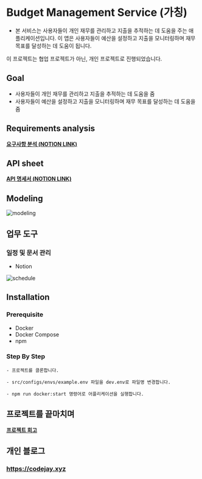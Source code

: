 # Budget Management Service (가칭)
- 본 서비스는 사용자들이 개인 재무를 관리하고 지출을 추적하는 데 도움을 주는 애플리케이션입니다. 이 앱은 사용자들이 예산을 설정하고 지출을 모니터링하며 재무 목표를 달성하는 데 도움이 됩니다.

이 프로젝트는 협업 프로젝트가 아닌, 개인 프로젝트로 진행되었습니다.

## Goal 
- 사용자들이 개인 재무를 관리하고 지출을 추적하는 데 도움을 줌
- 사용자들이 예산을 설정하고 지출을 모니터링하며 재무 목표를 달성하는 데 도움을 줌

## Requirements analysis
[**요구사항 분석 (NOTION LINK)**](https://www.notion.so/6759b4132de74fffa80663ad641de2ba?pvs=4)

## API sheet
[**API 명세서 (NOTION LINK)**](https://www.notion.so/API-b8ebddb35b33467f83953f9932f79f99?pvs=4)

## Modeling
![modeling](https://file.notion.so/f/f/85d820b1-185a-4663-a4bf-2965b3c0d0fe/46e1442c-0902-48dd-b22d-9f63742cb1a7/budget_management_erd.png?id=fce3361c-b7ab-4724-b542-efa8d9c69ab6&table=block&spaceId=85d820b1-185a-4663-a4bf-2965b3c0d0fe&expirationTimestamp=1700265600000&signature=8iBMUnGdtA_CzuN4V94bLf7Lh_FiwSt_JjQusgJ-MEo&downloadName=budget_management_erd.png)

## 업무 도구

### 일정 및 문서 관리
- Notion

![schedule](https://file.notion.so/f/f/85d820b1-185a-4663-a4bf-2965b3c0d0fe/549d312c-4bc3-4701-8bcf-4ba89f150a0e/Untitled.png?id=9f006bc7-83ee-4141-b4da-bf6b25312e35&table=block&spaceId=85d820b1-185a-4663-a4bf-2965b3c0d0fe&expirationTimestamp=1700265600000&signature=mSwQB13E2D28WVWbPDA5ugTwMUqMik4CSqSwuDJMCYA&downloadName=Untitled.png)

## Installation
### Prerequisite
- Docker
- Docker Compose
- npm

### Step By Step
```
- 프로젝트를 클론합니다.

- src/configs/envs/example.env 파일을 dev.env로 파일명 변경합니다.

- npm run docker:start 명령어로 어플리케이션을 실행합니다.
```

## 프로젝트를 끝마치며

[**프로젝트 회고**](https://codejay.xyz/7jii7ikwioq0goumrcdslrttlizrpqzsvidsnbtshzgg7zse66gc7kcd7yq466w8iounioy5moupsa)

## 개인 블로그
### https://codejay.xyz